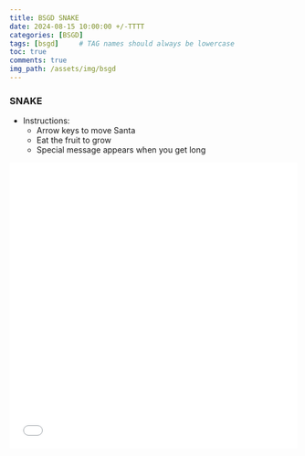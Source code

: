 ```yaml
---
title: BSGD SNAKE
date: 2024-08-15 10:00:00 +/-TTTT
categories: [BSGD]
tags: [bsgd]     # TAG names should always be lowercase
toc: true
comments: true
img_path: /assets/img/bsgd
---
```


### SNAKE ###
+ Instructions:
  + Arrow keys to move Santa
  + Eat the fruit to grow
  + Special message appears when you get long
<div style="text-align: center;">
<iframe src="{{ site.baseurl }}/assets/pages/snake-game.html" width="100%" height="500px" frameborder="0">
    Your browser does not support iframes.
</iframe>
</div>